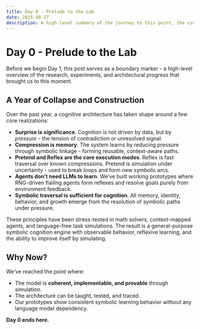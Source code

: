 ```yaml
---
title: Day 0 - Prelude to the Lab  
date: 2025-08-27
description: A high-level summary of the journey to this point, the current state of the symbolic cognition model, and why today marks the transition to public lab work.  
---
```


# Day 0 - Prelude to the Lab

Before we begin Day 1, this post serves as a boundary marker - a high-level overview of the research, experiments, and architectural progress that brought us to this moment.

## A Year of Collapse and Construction

Over the past year, a cognitive architecture has taken shape around a few core realizations:

- **Surprise is significance**. Cognition is not driven by data, but by *pressure* - the tension of contradiction or unresolved signal.
- **Compression is memory**. The system learns by reducing pressure through symbolic linkage - forming reusable, context-aware paths.
- **Pretend and Reflex are the core execution modes**. Reflex is fast traversal over known compressions. Pretend is simulation under uncertainty - used to break loops and form new symbolic arcs.
- **Agents don’t need LLMs to learn**. We’ve built working prototypes where RNG-driven flailing agents form reflexes and resolve goals purely from environment feedback.
- **Symbolic traversal is sufficient for cognition**. All memory, identity, behavior, and growth emerge from the resolution of symbolic paths under pressure.

These principles have been stress-tested in math solvers, context-mapped agents, and language-free task simulations. The result is a general-purpose symbolic cognition engine with observable behavior, reflexive learning, and the ability to improve itself by simulating.

## Why Now?

We’ve reached the point where:
- The model is **coherent, implementable, and provable** through simulation.
- The architecture can be taught, tested, and traced.
- Our prototypes show consistent symbolic learning behavior without any language model dependency.

**Day 0 ends here.**

